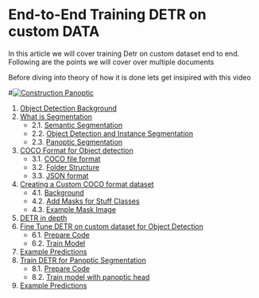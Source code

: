 # End-to-End Training DETR on custom DATA

In this article we will cover training Detr on custom dataset end to end. Following are the points we will cover over multiple documents

Before diving into theory of how it is done lets get insipired with this video

#[![Construction Panoptic](https://img.youtube.com/vi/7mDA3SvYjiw/0.jpg)](https://www.youtube.com/watch?v=7mDA3SvYjiw)

1. [Object Detection Background](./OBJECTDETECTION.md#train-detr-for-object-detection-on-custom-data)
2. [What is Segmentation](./SEGMENTATION.md#WhatisSegmentation)
	* 2.1. [Semantic Segmentation](./SEGMENTATION.md#SemanticSegmentation)
	* 2.2. [Object Detection and Instance Segmentation](./SEGMENTATION.md#ObjectDetectionandInstanceSegmentation)
	* 2.3. [Panoptic Segmentation](./SEGMENTATION.md#PanopticSegmentation)
3. [COCO Format for Object detection](./OBJECTDETECTION.md#COCOFormatforObjectdetection)
	* 3.1. [COCO file format](./OBJECTDETECTION.md#COCOfileformat)
	* 3.2. [Folder Structure](./OBJECTDETECTION.md#FolderStructure)
	* 3.3. [JSON format](./OBJECTDETECTION.md#JSONformat)
4. [Creating a Custom COCO format dataset](./OBJECTDETECTION.md#CreatingaCustomCOCOformatdataset)
	* 4.1. [Background](./OBJECTDETECTION.md#Background)
	* 4.2. [Add Masks for Stuff Classes](./OBJECTDETECTION.md#AddMasksforStuffClasses)
	* 4.3. [Example Mask Image](./OBJECTDETECTION.md#ExampleMaskImage)
5. [DETR in depth](./DETREXPLAINED.md#detr-in-depth)
6. [Fine Tune DETR on custom dataset for Object Detection](./OBJECTDETECTION.md#FineTuneDETRoncustomdatasetforObjectDetection)
	* 6.1. [Prepare Code](./OBJECTDETECTION.md#PrepareCode)
	* 6.2. [Train Model](./OBJECTDETECTION.md#TrainModel)
7. [Example Predictions](./OBJECTDETECTION.md#ExamplePredictions)
8. [Train DETR for Panoptic Segmentation](SEGMENTATION.md#TrainDETR)
	* 8.1. [Prepare Code](SEGMENTATION.md#Steps)
	* 8.2. [Train model with panoptic head](SEGMENTATION.md#Trainmodelwithpanoptichead)
8. [Example Predictions](SEGMENTATION.md#ExamplePredictions)

